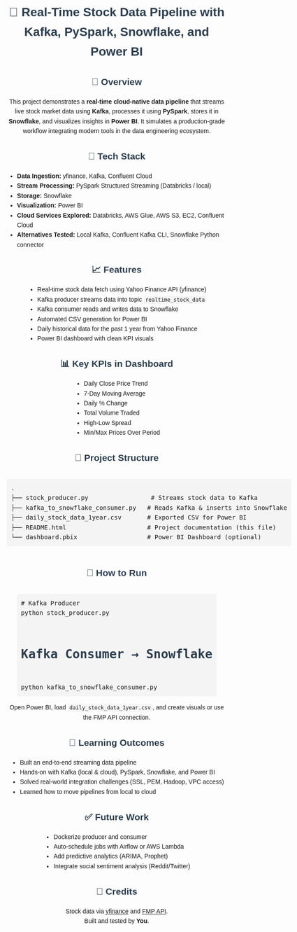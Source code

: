 <!DOCTYPE html>
<html lang="en">
<head>
    <meta charset="UTF-8">
    <title>Real-Time Stock Data Pipeline</title>
    <style>
        body {
            font-family: Arial, sans-serif;
            padding: 20px;
            line-height: 1.6;
            text-align: center;
        }
        h1, h2, h3 { color: #2c3e50; }
        code {
            background-color: #f4f4f4;
            padding: 2px 4px;
            border-radius: 4px;
        }
        pre {
            background-color: #f4f4f4;
            padding: 10px;
            border-radius: 5px;
            text-align: left;
            display: inline-block;
        }
        ul {
            display: inline-block;
            text-align: left;
            margin: 0 auto;
        }
        p {
            max-width: 800px;
            margin: auto;
        }
    </style>
</head>
<body>

<h1>📘 Real-Time Stock Data Pipeline with Kafka, PySpark, Snowflake, and Power BI</h1>

<h2>🔧 Overview</h2>
<p>
This project demonstrates a <strong>real-time cloud-native data pipeline</strong> that streams live stock market data using <strong>Kafka</strong>, processes it using <strong>PySpark</strong>,
stores it in <strong>Snowflake</strong>, and visualizes insights in <strong>Power BI</strong>. It simulates a production-grade workflow integrating modern tools in the data engineering ecosystem.
</p>

<h2>🧱 Tech Stack</h2>
<ul>
    <li><strong>Data Ingestion:</strong> yfinance, Kafka, Confluent Cloud</li>
    <li><strong>Stream Processing:</strong> PySpark Structured Streaming (Databricks / local)</li>
    <li><strong>Storage:</strong> Snowflake</li>
    <li><strong>Visualization:</strong> Power BI</li>
    <li><strong>Cloud Services Explored:</strong> Databricks, AWS Glue, AWS S3, EC2, Confluent Cloud</li>
    <li><strong>Alternatives Tested:</strong> Local Kafka, Confluent Kafka CLI, Snowflake Python connector</li>
</ul>

<h2>📈 Features</h2>
<ul>
    <li>Real-time stock data fetch using Yahoo Finance API (yfinance)</li>
    <li>Kafka producer streams data into topic <code>realtime_stock_data</code></li>
    <li>Kafka consumer reads and writes data to Snowflake</li>
    <li>Automated CSV generation for Power BI</li>
    <li>Daily historical data for the past 1 year from Yahoo Finance</li>
    <li>Power BI dashboard with clean KPI visuals</li>
</ul>

<h2>📊 Key KPIs in Dashboard</h2>
<ul>
    <li>Daily Close Price Trend</li>
    <li>7-Day Moving Average</li>
    <li>Daily % Change</li>
    <li>Total Volume Traded</li>
    <li>High-Low Spread</li>
    <li>Min/Max Prices Over Period</li>
</ul>

<h2>📁 Project Structure</h2>
<pre>
.
├── stock_producer.py                 # Streams stock data to Kafka
├── kafka_to_snowflake_consumer.py   # Reads Kafka & inserts into Snowflake
├── daily_stock_data_1year.csv       # Exported CSV for Power BI
├── README.html                      # Project documentation (this file)
└── dashboard.pbix                   # Power BI Dashboard (optional)
</pre>

<h2>🚀 How to Run</h2>
<pre>
# Kafka Producer
python stock_producer.py

# Kafka Consumer → Snowflake
python kafka_to_snowflake_consumer.py
</pre>
<p>Open Power BI, load <code>daily_stock_data_1year.csv</code>, and create visuals or use the FMP API connection.</p>

<h2>🧠 Learning Outcomes</h2>
<ul>
    <li>Built an end-to-end streaming data pipeline</li>
    <li>Hands-on with Kafka (local & cloud), PySpark, Snowflake, and Power BI</li>
    <li>Solved real-world integration challenges (SSL, PEM, Hadoop, VPC access)</li>
    <li>Learned how to move pipelines from local to cloud</li>
</ul>

<h2>✅ Future Work</h2>
<ul>
    <li>Dockerize producer and consumer</li>
    <li>Auto-schedule jobs with Airflow or AWS Lambda</li>
    <li>Add predictive analytics (ARIMA, Prophet)</li>
    <li>Integrate social sentiment analysis (Reddit/Twitter)</li>
</ul>

<h2>🤝 Credits</h2>
<p>Stock data via <a href="https://yfinance.yahoo.com">yfinance</a> and <a href="https://financialmodelingprep.com">FMP API</a>.<br>Built and tested by <strong>You</strong>.</p>

</body>
</html>
